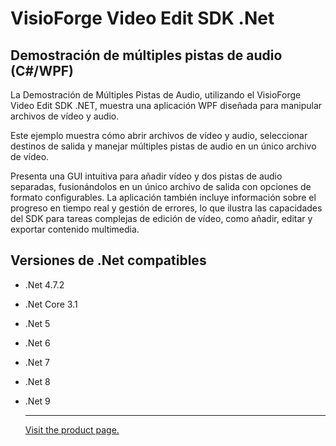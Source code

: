 ﻿# VisioForge Video Edit SDK .Net

## Demostración de múltiples pistas de audio (C#/WPF)

La Demostración de Múltiples Pistas de Audio, utilizando el VisioForge Video Edit SDK .NET, muestra una aplicación WPF diseñada para manipular archivos de vídeo y audio.

Este ejemplo muestra cómo abrir archivos de vídeo y audio, seleccionar destinos de salida y manejar múltiples pistas de audio en un único archivo de vídeo.

Presenta una GUI intuitiva para añadir vídeo y dos pistas de audio separadas, fusionándolos en un único archivo de salida con opciones de formato configurables. La aplicación también incluye información sobre el progreso en tiempo real y gestión de errores, lo que ilustra las capacidades del SDK para tareas complejas de edición de vídeo, como añadir, editar y exportar contenido multimedia.

## Versiones de .Net compatibles

* .Net 4.7.2
* .Net Core 3.1
* .Net 5
* .Net 6
* .Net 7
* .Net 8
* .Net 9
  
  ---

  [Visit the product page.](https://www.visioforge.com/video-edit-sdk-net)
